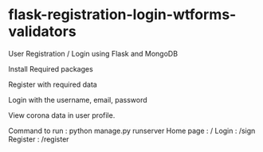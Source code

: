 # flask-registration-login-wtforms-validators
User Registration / Login using Flask and MongoDB

Install Required packages

Register with required data

Login with the username, email, password

View corona data in user profile.


Command to run : python manage.py runserver
Home page : /
Login : /sign
Register : /register
